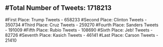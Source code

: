#Total Number of Tweets: 1718213 
---
#First Place: Trump Tweets - 658233
#Second Place: Clinton Tweets - 350734
#Third Place: Cruz Tweets - 259270
#Fourth Place: Sanders Tweets - 191009
#Fifth Place: Rubio Tweets - 108690
#Sixth Place: Jeb! Tweets - 82726
#Seventh Place: Kasich Tweets - 46141
#Last Place: Carson Tweets - 21410
